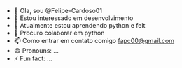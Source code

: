 - 👋 Ola, sou @Felipe-Cardoso01
- 👀 Estou interessado em desenvolvimento
- 🌱 Atualmente estou aprendendo python e felt
- 💞️ Procuro colaborar em python
- 📫 Como entrar em contato comigo fapc00@gmail.com
- 😄 Pronouns: ...
- ⚡ Fun fact: ...

<!---
Felipe-Cardoso01/Felipe-Cardoso01 is a ✨ special ✨ repository because its `README.md` (this file) appears on your GitHub profile.
You can click the Preview link to take a look at your changes.
--->
